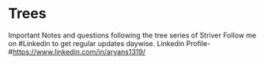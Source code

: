 # Trees
Important Notes and questions following the tree series of Striver
Follow me on #Linkedin to get regular updates daywise.
Linkedin Profile-#https://www.linkedin.com/in/aryans1319/
